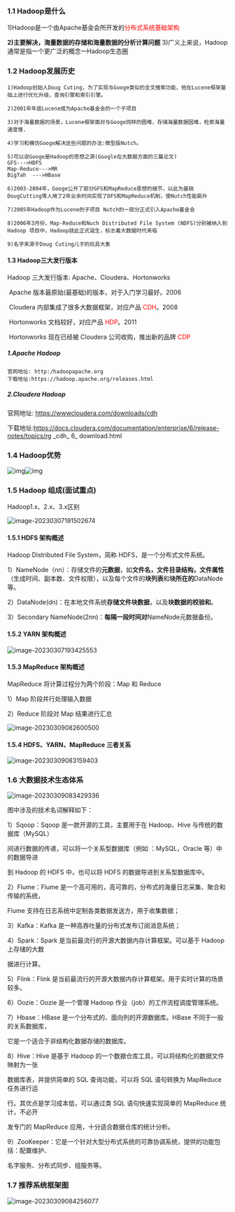### 1.1 Hadoop是什么

1)Hadoop是一个由Apache基金会所开发的<font color='red'>分布式系统基础架构</font>

**2)主要解决，海量数据的存储和海量数据的分析计算问题**
3)广义上来说，Hadoop通常是指一个更广泛的概念一Hadoop生态圈

### 1.2 Hadoop发展历史

```
1)Hadoop创始人Doug Cuting，为了实现与Googe类似的全文搜索功能，他在Lucene框架基础上进行优化升级，查询引擎和索引引擎。

2)2001年年底Lucene成为Apache基金会的一个子项目

3)对于海量数据的场景，Lucene框架面对与Googe同样的困难，存储海量数据因难，检索海量速度慢.

4)学习和模仿Googe解决这些问题的办法:微型版Nutch。

5)可以说Googe是Hadoop的思想之源(Google在大数据方面的三篇论文)
GFS--->HDFS
Map-Reduce--->MR
BigTah  --->HBase

6)2003-2004年，Googe公开了部分GFS和MapReduce恩想的细节，以此为基础DougCutting等人用了2年业余时间实现了DFS和MapReduce机制，使Nutch性能飙升

7)2005年Hadoop作为Lucene的子项目 Nutch的一部分正式引入Apache基金会

8)2006年3月份，Map-Reduce和Nuch Distributed File System (NDFS)分别被纳入到Hadoop 项目中，Hadoop就此正式诞生，标志着大数据时代来临

9)名字来源于Doug Cuting儿子的玩具大象
```

#### 1.3 Hadoop三大发行版本

Hadoop 三大发行版本: Apache、Cloudera、Hortonworks

​	Apache 版本最原始(最基础)的版本，对于入门学习最好。2006

​	Cloudera 内部集成了很多大数据框架，对应产品 <font color='red'>CDH</font>。2008

​	Hortonworks 文档较好，对应产品 <font color='red'>HDP</font>。2011

​	Hortonworks 现在已经被 Cloudera 公司收购，推出新的品牌 <font color='red'>CDP</font>

##### 1.Apache Hadoop

```
官网地址: http:/hadoopapache.org
下载地址:https://hadoop.apache.org/releases.html
```

##### 2.Cloudera Hadoop

官网地址: https://wwwcloudera.com/downloads/cdh

下载地址:https://docs.cloudera.com/documentation/enterprise/6/release-notes/topics/rg \_cdh\_ 6\_ download.html

### 1.4 Hadoop优势

![img](file:///C:\Users\gaofan\AppData\Local\Temp\ksohtml18748\wps1.png)![img](file:///C:\Users\gaofan\AppData\Local\Temp\ksohtml18748\wps2.png)

### 1.5 Hadoop 组成(面试重点)

Hadoop1.x、2.x、3.x区别

![image-20230307191502674](C:\Users\gaofan\AppData\Roaming\Typora\typora-user-images\image-20230307191502674.png)

#### **1.5.1 HDFS** **架构概述**

Hadoop Distributed File System，简称 HDFS，是一个分布式文件系统。

1）NameNode（nn）：存储文件的**元数据**，如**文件名，文件目录结构，文件属性**（生成时间、副本数、文件权限），以及每个文件的**块列表**和**块所在的**DataNode等。

2）DataNode(dn)：在本地文件系统**存储文件块数据**，以及**块数据的校验和**。

3）Secondary NameNode(2nn)：**每隔一段时间对**NameNode元数据备份。

#### **1.5.2 YARN** **架构概述**

![image-20230307193425553](C:\Users\gaofan\AppData\Roaming\Typora\typora-user-images\image-20230307193425553.png)

#### **1.5.3 MapReduce** **架构概述**

MapReduce 将计算过程分为两个阶段：Map 和 Reduce

1）Map 阶段并行处理输入数据

2）Reduce 阶段对 Map 结果进行汇总

![image-20230309082600500](C:\Users\gaofan\AppData\Roaming\Typora\typora-user-images\image-20230309082600500.png)

#### **1.5.4 HDFS**、YARN、MapReduce **三者关系**

![image-20230309083159403](C:\Users\gaofan\AppData\Roaming\Typora\typora-user-images\image-20230309083159403.png)

### **1.6** **大数据技术生态体系**

![image-20230309083429336](C:\Users\gaofan\AppData\Roaming\Typora\typora-user-images\image-20230309083429336.png)

图中涉及的技术名词解释如下：

1）Sqoop：Sqoop 是一款开源的工具，主要用于在 Hadoop、Hive 与传统的数据库（MySQL）

间进行数据的传递，可以将一个关系型数据库（例如 ：MySQL，Oracle 等）中的数据导进

到 Hadoop 的 HDFS 中，也可以将 HDFS 的数据导进到关系型数据库中。

2）Flume：Flume 是一个高可用的，高可靠的，分布式的海量日志采集、聚合和传输的系统，

Flume 支持在日志系统中定制各类数据发送方，用于收集数据；

3）Kafka：Kafka 是一种高吞吐量的分布式发布订阅消息系统；

4）Spark：Spark 是当前最流行的开源大数据内存计算框架。可以基于 Hadoop 上存储的大数

据进行计算。

5）Flink：Flink 是当前最流行的开源大数据内存计算框架。用于实时计算的场景较多。

6）Oozie：Oozie 是一个管理 Hadoop 作业（job）的工作流程调度管理系统。

7）Hbase：HBase 是一个分布式的、面向列的开源数据库。HBase 不同于一般的关系数据库，

它是一个适合于非结构化数据存储的数据库。

8）Hive：Hive 是基于 Hadoop 的一个数据仓库工具，可以将结构化的数据文件映射为一张

数据库表，并提供简单的 SQL 查询功能，可以将 SQL 语句转换为 MapReduce 任务进行运

行。其优点是学习成本低，可以通过类 SQL 语句快速实现简单的 MapReduce 统计，不必开

发专门的 MapReduce 应用，十分适合数据仓库的统计分析。

9）ZooKeeper：它是一个针对大型分布式系统的可靠协调系统，提供的功能包括：配置维护、

名字服务、分布式同步、组服务等。

### **1.7** **推荐系统框架图**

![image-20230309084256077](C:\Users\gaofan\AppData\Roaming\Typora\typora-user-images\image-20230309084256077.png)

